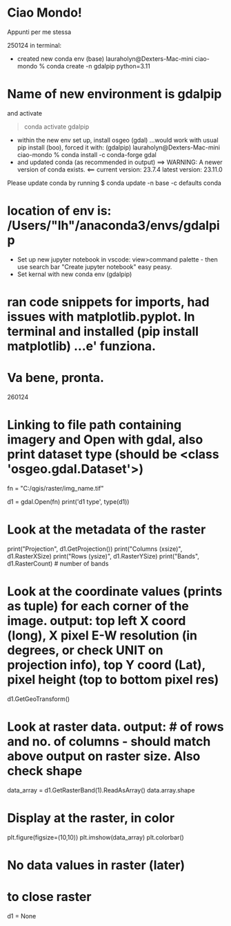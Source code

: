 # Ciao Mondo!

Appunti per me stessa

250124
in terminal:

- created new conda env
  (base) lauraholyn@Dexters-Mac-mini ciao-mondo % conda create -n gdalpip python=3.11

# Name of new environment is gdalpip

and activate

> conda activate gdalpip

- within the new env set up, install osgeo (gdal) ...would work with usual pip install (boo), forced it with:
  (gdalpip) lauraholyn@Dexters-Mac-mini ciao-mondo % conda install -c conda-forge gdal
- and updated conda (as recommended in output)
  ==> WARNING: A newer version of conda exists. <==
  current version: 23.7.4
  latest version: 23.11.0

Please update conda by running
$ conda update -n base -c defaults conda

# location of env is: /Users/"lh"/anaconda3/envs/gdalpip

- Set up new jupyter notebook in vscode: view>command palette - then use search bar "Create jupyter notebook" easy peasy.
- Set kernal with new conda env (gdalpip)

# ran code snippets for imports, had issues with matplotlib.pyplot. In terminal and installed (pip install matplotlib) ...e' funziona.

# Va bene, pronta.

260124

# Linking to file path containing imagery and Open with gdal, also print dataset type (should be <class 'osgeo.gdal.Dataset'>)

fn = "C:/qgis/raster/img_name.tif"

d1 = gdal.Open(fn)
print('d1 type', type(d1))

# Look at the metadata of the raster

print("Projection", d1.GetProjection())
print("Columns (xsize)", d1.RasterXSize)
print("Rows (ysize)", d1.RasterYSize)
print("Bands", d1.RasterCount) # number of bands

# Look at the coordinate values (prints as tuple) for each corner of the image. output: top left X coord (long), X pixel E-W resolution (in degrees, or check UNIT on projection info), top Y coord (Lat), pixel height (top to bottom pixel res)

d1.GetGeoTransform()

# Look at raster data. output: # of rows and no. of columns - should match above output on raster size. Also check shape

data_array = d1.GetRasterBand(1).ReadAsArray()
data.array.shape

# Display at the raster, in color

plt.figure(figsize=(10,10))
plt.imshow(data_array)
plt.colorbar()

# No data values in raster (later)

# to close raster

d1 = None
